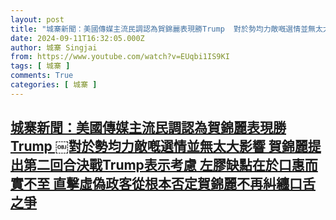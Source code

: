 ```yaml
---
layout: post
title: "城寨新聞：美國傳媒主流民調認為賀錦麗表現勝Trump ￼對於勢均力敵嘅選情並無太大影響 賀錦麗提出第二回合決戰Trump表示考慮 左膠缺點在於口惠而實不至 直擊虛偽政客從根本否定賀錦麗不再糾纏口舌之爭"
date: 2024-09-11T16:32:05.000Z
author: 城寨 Singjai
from: https://www.youtube.com/watch?v=EUqbi1IS9KI
tags: [ 城寨 ]
comments: True
categories: [ 城寨 ]
---
```

<!--1726072325000-->
[城寨新聞：美國傳媒主流民調認為賀錦麗表現勝Trump ￼對於勢均力敵嘅選情並無太大影響 賀錦麗提出第二回合決戰Trump表示考慮 左膠缺點在於口惠而實不至 直擊虛偽政客從根本否定賀錦麗不再糾纏口舌之爭](https://www.youtube.com/watch?v=EUqbi1IS9KI)
------

<div>

</div>
